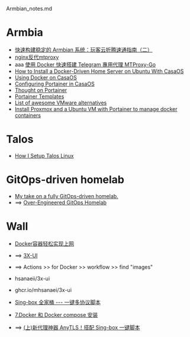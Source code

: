 Armbian_notes.md

# Armbia
- [快速构建稳定的 Armbian 系统：玩客云折腾速通指南（二）](https://soulteary.com/2025/01/11/quickly-build-a-stable-armbian-system-onecloud-speed-running-guide-2.html)
- [nginx反代mtproxy](https://shiping.date/5.html)
- aaa [使用 Docker 快速搭建 Telegram 專用代理 MTProxy-Go](https://www.jkg.tw/p3526/)
- [How to Install a Docker-Driven Home Server on Ubuntu With CasaOS](https://builtin.com/articles/docker-casaos)
- [Using Docker on CasaOS](https://mtmt.tech/en/docs/example/casa/)
- [Configuring Portainer in CasaOS](https://opennix.org/en/blog/casaos-portainer-docker/)
- [Thought on Portainer](https://www.reddit.com/r/docker/comments/12nqcec/thought_on_portainer/)
- [Portainer Templates](https://github.com/Lissy93/portainer-templates)
- [List of awesome VMware alternatives](https://github.com/alexgoesgit/awesome-vmware)
- [Install Proxmox and a Ubuntu VM with Portainer to manage docker containers](https://gist.github.com/Drauku/557bfd0d6e2089eeceec4b4934210f0f)


# Talos
- [How I Setup Talos Linux](https://medium.com/@pedrotychang/how-i-setup-talos-linux-bc2832ec87cc)

# GitOps-driven homelab
- [My take on a fully GitOps-driven homelab.](https://www.reddit.com/r/kubernetes/comments/1lcdefa/my_take_on_a_fully_gitopsdriven_homelab_looking/)
- ==> [Over-Engineered GitOps Homelab](https://github.com/theepicsaxguy/homelab)

# Wall
- [Docker容器轻松实现上网](https://youtu.be/XBsO6--Wy7A)
- ==> [3X-UI](https://github.com/MHSanaei/3x-ui)
- ==> Actions >> for Docker >> workflow >> find "images"
-  hsanaeii/3x-ui
-  ghcr.io/mhsanaei/3x-ui

- [Sing-box 全家桶 --- 一键多协议脚本](https://github.com/fscarmen/sing-box)
- [7.Docker 和 Docker compose 安装](https://github.com/fscarmen/sing-box/blob/main/README.md#7docker-%E5%92%8C-docker-compose-%E5%AE%89%E8%A3%85)
- ==> [(上)新代理神器 AnyTLS！搭配 Sing-box 一键脚本](https://www.youtube.com/watch?v=5-RZ4imFMHI&ab_channel=fscarmen)
